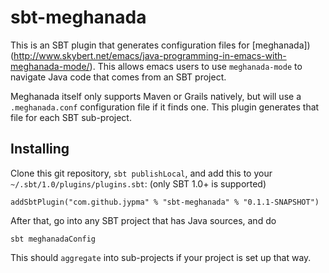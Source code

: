 # sbt-meghanada

This is an SBT plugin that generates configuration files for
[meghanada])(http://www.skybert.net/emacs/java-programming-in-emacs-with-meghanada-mode/). This allows emacs
users to use `meghanada-mode` to navigate Java code that comes from an SBT project.

Meghanada itself only supports Maven or Grails natively, but will use a `.meghanada.conf` configuration file
if it finds one. This plugin generates that file for each SBT sub-project.

## Installing

Clone this git repository, `sbt publishLocal`, and add this to your `~/.sbt/1.0/plugins/plugins.sbt`: (only
SBT 1.0+ is supported)

```
addSbtPlugin("com.github.jypma" % "sbt-meghanada" % "0.1.1-SNAPSHOT")
```

After that, go into any SBT project that has Java sources, and do

```
sbt meghanadaConfig
```

This should `aggregate` into sub-projects if your project is set up that way.
